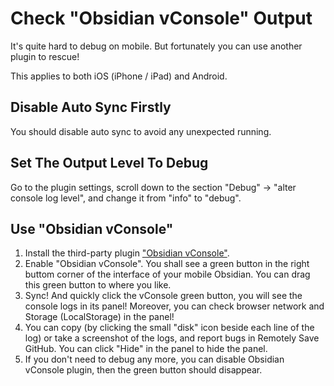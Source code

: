 # Check "Obsidian vConsole" Output

It's quite hard to debug on mobile. But fortunately you can use another plugin to rescue!

This applies to both iOS (iPhone / iPad) and Android.

## Disable Auto Sync Firstly

You should disable auto sync to avoid any unexpected running.

## Set The Output Level To Debug

Go to the plugin settings, scroll down to the section "Debug" -> "alter console log level", and change it from "info" to "debug".

## Use "Obsidian vConsole"

1. Install the third-party plugin ["Obsidian vConsole"](https://github.com/zhouhua/obsidian-vconsole).
2. Enable "Obsidian vConsole". You shall see a green button in the right buttom corner of the interface of your mobile Obsidian. You can drag this green button to where you like.
3. Sync! And quickly click the vConsole green button, you will see the console logs in its panel! Moreover, you can check browser network and Storage (LocalStorage) in the panel! 
4. You can copy (by clicking the small "disk" icon beside each line of the log) or take a screenshot of the logs, and report bugs in Remotely Save GitHub. You can click "Hide" in the panel to hide the panel.
5. If you don't need to debug any more, you can disable Obsidian vConsole plugin, then the green button should disappear.
